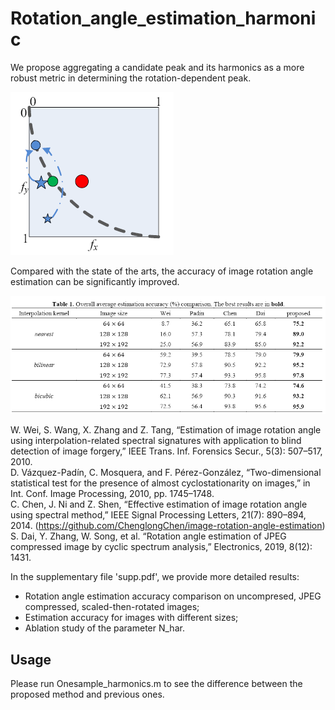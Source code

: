 # Rotation_angle_estimation_harmonic  
We propose aggregating a candidate peak and its harmonics as a more robust metric in determining the rotation-dependent peak. 

![image](https://github.com/zengh5/Rotation_angle_estimation_harmonic/blob/main/Figs/Aggregating_harmonics.png)

Compared with the state of the arts, the accuracy of image rotation angle estimation can be significantly improved.

![image](https://github.com/zengh5/Rotation_angle_estimation_harmonic/blob/main/Figs/Overall_comparison.png)

W. Wei, S. Wang, X. Zhang and Z. Tang, “Estimation of image rotation angle using interpolation-related spectral signatures with application to blind detection of image forgery,” IEEE Trans. Inf. Forensics Secur., 5(3): 507–517, 2010.  
D. Vázquez-Padín, C. Mosquera, and F. Pérez-González, “Two-dimensional statistical test for the presence of almost cyclostationarity on images,” in Int. Conf. Image Processing, 2010, pp. 1745–1748.  
C. Chen, J. Ni and Z. Shen, “Effective estimation of image rotation angle using spectral method,” IEEE Signal Processing Letters, 21(7): 890–894, 2014. (https://github.com/ChenglongChen/image-rotation-angle-estimation)  
S. Dai, Y. Zhang, W. Song, et al. “Rotation angle estimation of JPEG compressed image by cyclic spectrum analysis,” Electronics, 2019, 8(12): 1431.

In the supplementary file 'supp.pdf', we provide more detailed results:

- Rotation angle estimation accuracy comparison on uncompresed, JPEG compressed, scaled-then-rotated images;
- Estimation accuracy for images with different sizes; 
- Ablation study of the parameter N_har. 

## Usage
Please run Onesample_harmonics.m to see the difference between the proposed method and previous ones.  
